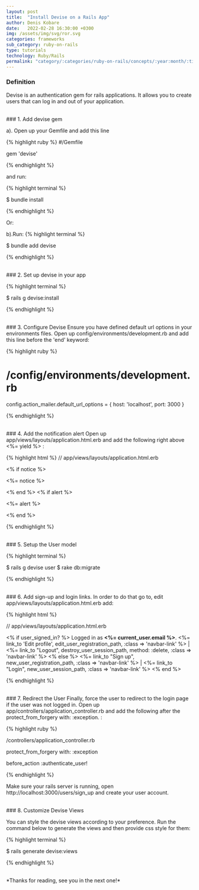 ```yaml
---
layout: post
title:  "Install Devise on a Rails App"
author: Denis Kobare
date:   2022-02-28 16:30:00 +0300
img: /assets/img/svg/ror.svg
categories: frameworks
sub_category: ruby-on-rails
type: tutorials
technology: Ruby/Rails
permalink: "category/:categories/ruby-on-rails/concepts/:year:month/:title"
---
```


### Definition

Devise is an authentication gem for rails applications. It allows you to create users that can log in and out of your application.


<br>
### 1. Add devise gem
 
a). Open up your Gemfile and add this line

{% highlight ruby %}
#/Gemfile

gem 'devise'
  
{% endhighlight %} 


and run:

{% highlight terminal %}

$ bundle install
	
{% endhighlight %} 	

Or:
	
b).Run:
{% highlight terminal %}

$ bundle add devise
 	
{% endhighlight %} 	





<br>
### 2. Set up devise in your app

{% highlight terminal %}
	
$ rails g devise:install

{% endhighlight %} 	


<br>
### 3. Configure Devise
Ensure you have defined default url options in your environments files. Open up config/environments/development.rb and add this line before the 'end' keyword:

{% highlight ruby %}
# /config/environments/development.rb
   
config.action_mailer.default_url_options = { host: 'localhost', port: 3000 }
   
{% endhighlight %} 	


<br>
### 4. Add the notification alert
Open up app/views/layouts/application.html.erb and add the following right above <%= yield %> :

{% highlight html %}
 // app/views/layouts/application.html.erb
 
 <% if notice %>
  <p class="alert alert-success"><%= notice %></p>
 <% end %>
 <% if alert %>
  <p class="alert alert-danger"><%= alert %></p>
 <% end %>
 
{% endhighlight %} 	


<br>
### 5. Setup the User model

{% highlight terminal %}

$ rails g devise user
$ rake db:migrate

{% endhighlight %} 	


<br>
### 6. Add sign-up and login links. 
In order to do that go to, edit app/views/layouts/application.html.erb add:

{% highlight html %}

// app/views/layouts/application.html.erb

<p class="navbar-text pull-right">
 <% if user_signed_in? %>
  Logged in as <strong><%= current_user.email %></strong>.
  <%= link_to 'Edit profile', edit_user_registration_path, :class => 'navbar-link' %> |
  <%= link_to "Logout", destroy_user_session_path, method: :delete, :class => 'navbar-link'  %>
 <% else %>
  <%= link_to "Sign up", new_user_registration_path, :class => 'navbar-link'  %> |
   <%= link_to "Login", new_user_session_path, :class => 'navbar-link'  %>
  <% end %>
</p>

{% endhighlight %} 	


<br>
### 7. Redirect the User
Finally, force the user to redirect to the login page if the user was not logged in. Open up app/controllers/application_controller.rb and add the following after the protect_from_forgery with: :exception. :

{% highlight ruby %}

/controllers/application_controller.rb
 
 protect_from_forgery with: :exception

 before_action :authenticate_user!
  
{% endhighlight %} 


Make sure your rails server is running, open http://localhost:3000/users/sign_up and create your user account.	

<br>
### 8. Customize Devise Views

You can style the devise views according to your preference. Run the command below to generate the views and then provide css style for them:

{% highlight terminal %}

$ rails generate devise:views

{% endhighlight %} 


<br>
*Thanks for reading, see you in the next one!*
